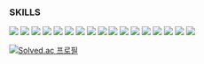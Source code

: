 ### SKILLS

<img src="https://img.shields.io/badge/C-65576B?style=for-the-badge&logo=c&logoColor=white"> <img src="https://img.shields.io/badge/C++-65576B?style=for-the-badge&logo=cplusplus&logoColor=white"> <img src="https://img.shields.io/badge/Linux-65576B?style=for-the-badge&logo=opensuse&logoColor=white">
<img src="https://img.shields.io/badge/Python-65B96B?style=for-the-badge&logo=python&logoColor=white"> <img src="https://img.shields.io/badge/R-65B96B?style=for-the-badge&logo=r&logoColor=white">
<img src="https://img.shields.io/badge/Anaconda-65B96B?style=for-the-badge&logo=anaconda&logoColor=white"> <img src="https://img.shields.io/badge/Jupyter-65B96B?style=for-the-badge&logo=jupyter&logoColor=white">
<img src="https://img.shields.io/badge/Pandas-65B96B?style=for-the-badge&logo=pandas&logoColor=white">
<img src="https://img.shields.io/badge/Tensorflow-65B96B?style=for-the-badge&logo=tensorflow&logoColor=white"> <img src="https://img.shields.io/badge/Pytorch-65B96B?style=for-the-badge&logo=pytorch&logoColor=white">
<img src="https://img.shields.io/badge/JavaScript-B9475C?style=for-the-badge&logo=javascript&logoColor=white"> <img src="https://img.shields.io/badge/CSS-B9475C?style=for-the-badge&logo=css3&logoColor=white"> <img src="https://img.shields.io/badge/HTML5-B9475C?style=for-the-badge&logo=html5&logoColor=white"> 
<img src="https://img.shields.io/badge/C%23-285A91?style=for-the-badge&logo=csharp&logoColor=white"> <img src="https://img.shields.io/badge/opencv-285A91?style=for-the-badge&logo=opencv&logoColor=white"> <img src="https://img.shields.io/badge/blender-285A91?style=for-the-badge&logo=blender&logoColor=white"> <img src="https://img.shields.io/badge/Verilog-285A91?style=for-the-badge&logo=xilinx&logoColor=white">

[![Solved.ac
프로필](http://mazassumnida.wtf/api/v2/generate_badge?boj=koo05131)](https://solved.ac/koo05131)

